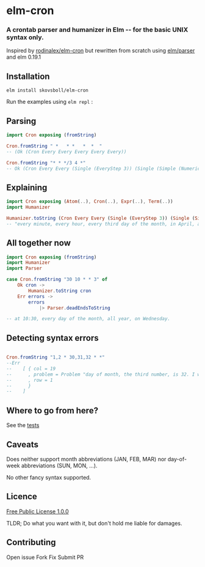 elm-cron
===

### A crontab parser and humanizer in Elm -- for the basic UNIX syntax only.

Inspired by [rodinalex/elm-cron](https://github.com/rodinalex/elm-cron) but rewritten from scratch using [elm/parser](https://github.com/elm/parser) and elm 0.19.1

## Installation

`elm install skovsboll/elm-cron`

Run the examples using `elm repl` :

## Parsing

```elm
import Cron exposing (fromString)

Cron.fromString " *   * *   *  *  "
-- (Ok (Cron Every Every Every Every Every))

Cron.fromString "* * */3 4 *"
-- Ok (Cron Every Every (Single (EveryStep 3)) (Single (Simple (Numeric 4))) Every)

```


## Explaining

```elm
import Cron exposing (Atom(..), Cron(..), Expr(..), Term(..))
import Humanizer

Humanizer.toString (Cron Every Every (Single (EveryStep 3)) (Single (Simple (Numeric 4))) Every)
-- "every minute, every hour, every third day of the month, in April, all week."

```


## All together now

```elm
import Cron exposing (fromString)
import Humanizer
import Parser

case Cron.fromString "30 10 * * 3" of
    Ok cron ->
        Humanizer.toString cron
    Err errors ->
        errors
            |> Parser.deadEndsToString

-- at 10:30, every day of the month, all year, on Wednesday.

```

## Detecting syntax errors

```elm

Cron.fromString "1,2 * 30,31,32 * *"
--Err
--    [ { col = 19
--      , problem = Problem "day of month, the third number, is 32. I was expecting values in the range from 1 to 31."
--      , row = 1
--      }
--    ]

```


## Where to go from here?

See the [tests](https://github.com/skovsboll/elm-crontab/tree/main/tests)


## Caveats

Does neither support month abbreviations (JAN, FEB, MAR) nor day-of-week abbreviations (SUN, MON, ...).

No other fancy syntax supported.



## Licence 

[Free Public License 1.0.0](https://tldrlegal.com/license/free-public-license-1.0.0#summary)

TLDR; Do what you want with it, but don't hold me liable for damages.


## Contributing

Open issue
Fork
Fix
Submit PR
